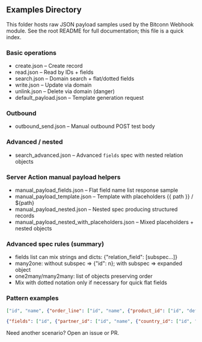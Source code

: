 ## Examples Directory
This folder hosts raw JSON payload samples used by the Bitconn Webhook module. See the root README for full documentation; this file is a quick index.

### Basic operations
- create.json – Create record
- read.json – Read by IDs + fields
- search.json – Domain search + flat/dotted fields
- write.json – Update via domain
- unlink.json – Delete via domain (danger)
- default_payload.json – Template generation request

### Outbound
- outbound_send.json – Manual outbound POST test body

### Advanced / nested
- search_advanced.json – Advanced `fields` spec with nested relation objects

### Server Action manual payload helpers
- manual_payload_fields.json – Flat field name list response sample
- manual_payload_template.json – Template with placeholders {{ path }} / ${path}
- manual_payload_nested.json – Nested spec producing structured records
- manual_payload_nested_with_placeholders.json – Mixed placeholders + nested objects

### Advanced spec rules (summary)
- fields list can mix strings and dicts: {"relation_field": [subspec...]}
- many2one: without subspec ⇒ {"id": n}; with subspec ⇒ expanded object
- one2many/many2many: list of objects preserving order
- Mix with dotted notation only if necessary for quick flat fields

### Pattern examples
```json
["id", "name", {"order_line": ["id", "name", {"product_id": ["id", "default_code", "name"]}]}]
```
```json
{"fields": ["id", {"partner_id": ["id", "name", {"country_id": ["id", "code"]}]}, {"order_line": ["id", {"product_id": ["id", "name"]}]}]}
```

Need another scenario? Open an issue or PR.
